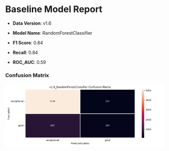 # Baseline Model Report

* **Data Version**: v1.6
* **Model Name**: RandomForestClassifier

* **F1 Score**: 0.84
* **Recall**: 0.84
* **ROC_AUC**: 0.59

### Confusion Matrix
![Confusion Matrix](reports/datav1.6_RandomForestClassifier_confusion_matrix.png)

